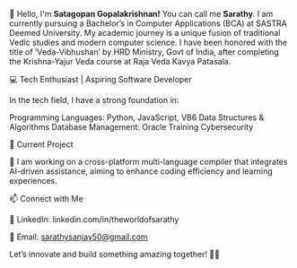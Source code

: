 👋 Hello, I'm **Satagopan Gopalakrishnan!**
You can call me **Sarathy**. 
I am currently pursuing a Bachelor’s in Computer Applications (BCA) at SASTRA Deemed University. 
My academic journey is a unique fusion of traditional Vedic studies and modern computer science. 
I have been honored with the title of ‘Veda-Vibhushan’ by HRD Ministry, Govt of India, after completing the Krishna-Yajur Veda course at Raja Veda Kavya Patasala.

💻 Tech Enthusiast | Aspiring Software Developer

In the tech field, I have a strong foundation in:

Programming Languages: Python, JavaScript, VB6
Data Structures & Algorithms
Database Management: Oracle
Training Cybersecurity

🚀 Current Project

🔹 I am working on a cross-platform multi-language compiler that integrates AI-driven assistance, aiming to enhance coding efficiency and learning experiences.

📫 Connect with Me

💼 LinkedIn: linkedin.com/in/theworldofsarathy

📧 Email: sarathysanjay50@gmail.com

Let’s innovate and build something amazing together! 🚀✨
